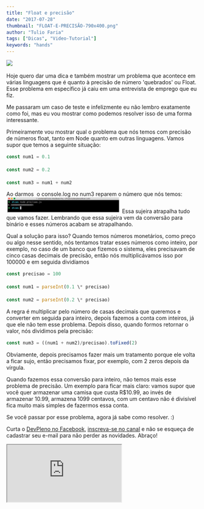 ```yaml
---
title: "Float e precisão"
date: "2017-07-28"
thumbnail: "FLOAT-E-PRECISÃO-790x400.png"
author: "Tulio Faria"
tags: ["Dicas", "Video-Tutorial"]
keywords: "hands"
---
```


![](https://www.devpleno.com/wp-content/uploads/2017/07/FLOAT-E-PRECIS%C3%83O-790x400.png)

Hoje quero dar uma dica e também mostrar um problema que acontece em várias linguagens que é quanto à precisão de número 'quebrados' ou Float. Esse problema em específico já caiu em uma entrevista de emprego que eu fiz.

 Me passaram um caso de teste e infelizmente eu não lembro exatamente como foi, mas eu vou mostrar como podemos resolver isso de uma forma interessante.
 
  Primeiramente vou mostrar qual o problema que nós temos com precisão de números float, tanto em Node quanto em outras linguagens. Vamos supor que temos a seguinte situação:

```jsx {numberLines: true}
const num1 = 0.1

const num2 = 0.2

const num3 = num1 + num2
```

Ao darmos  o console.log no num3 reparem o número que nós temos: [![](040ee09b-d219-4f76-8f82-e805253affdc.png)](040ee09b-d219-4f76-8f82-e805253affdc.png) Essa sujeira atrapalha tudo que vamos fazer. Lembrando que essa sujeira vem da conversão para binário e esses números acabam se atrapalhando.

 Qual a solução para isso? Quando temos números monetários, como preço ou algo nesse sentido, nós tentamos tratar esses números como inteiro, por exemplo, no caso de um banco que fizemos o sistema, eles precisavam de cinco casas decimais de precisão, então nós multiplicávamos isso por 100000 e em seguida dividíamos

```jsx {numberLines: true}
const precisao = 100

const num1 = parseInt(0.1 \* precisao)

const num2 = parseInt(0.2 \* precisao)
```

A regra é multiplicar pelo número de casas decimais que queremos e converter em seguida para inteiro, depois fazemos a conta com inteiros, já que ele não tem esse problema. Depois disso, quando formos retornar o valor, nós dividimos pela precisão:

```jsx {numberLines: true}
const num3 = ((num1 + num2)/precisao).toFixed(2)
```

Obviamente, depois precisamos fazer mais um tratamento porque ele volta a ficar sujo, então precisamos fixar, por exemplo, com 2 zeros depois da vírgula. 

Quando fazemos essa conversão para inteiro, não temos mais esse problema de precisão. Um exemplo para ficar mais claro: vamos supor que você quer armazenar uma camisa que custa R$10.99, ao invés de armazenar 10.99, armazena 1099 centavos, com um centavo não é divisível fica muito mais simples de fazermos essa conta. 

Se você passar por esse problema, agora já sabe como resolver. :) 

Curta o [DevPleno no Facebook](https://www.facebook.com/devpleno), [inscreva-se no canal](https://www.youtube.com/devplenocom) e não se esqueça de cadastrar seu e-mail para não perder as novidades. Abraço!


<div class="embed-responsive embed-responsive-16by9"> 
<iframe class="embed-responsive-item" src="https://www.youtube.com/embed/CnmcnS70Soc" allowfullscreen></iframe>
 </div>